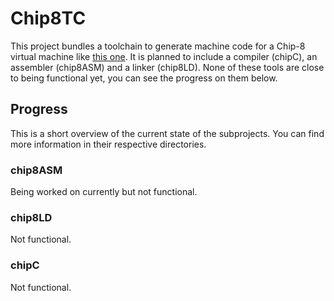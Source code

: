 # Chip8TC
This project bundles a toolchain to generate machine code for a Chip-8 virtual machine like [this one](https://github.com/jabra98/chip8EMU).
It is planned to include a compiler (chipC), an assembler (chip8ASM) and a linker (chip8LD). None of these tools are close to being functional yet, you can see the progress on
them below.

## Progress
This is a short overview of the current state of the subprojects. You can find more information in their respective directories.
### chip8ASM
Being worked on currently but not functional. 
### chip8LD
Not functional.
### chipC
Not functional.
